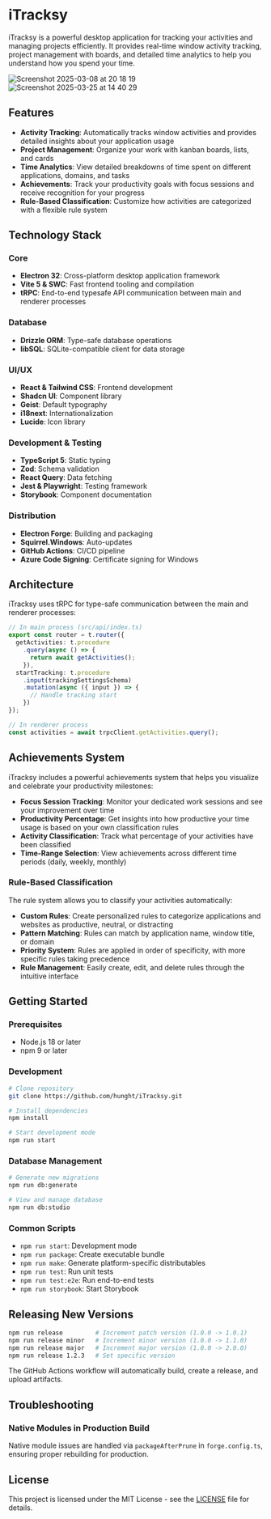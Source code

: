 # iTracksy

iTracksy is a powerful desktop application for tracking your activities and managing projects efficiently. It provides real-time window activity tracking, project management with boards, and detailed time analytics to help you understand how you spend your time.

![Screenshot 2025-03-08 at 20 18 19](https://github.com/user-attachments/assets/e2255cb1-4a3c-4ab8-a83b-c95c3196caab)
![Screenshot 2025-03-25 at 14 40 29](https://github.com/user-attachments/assets/617b065d-88ff-4f5b-9734-518fe9e4436d)

## Features

- **Activity Tracking**: Automatically tracks window activities and provides detailed insights about your application usage
- **Project Management**: Organize your work with kanban boards, lists, and cards
- **Time Analytics**: View detailed breakdowns of time spent on different applications, domains, and tasks
- **Achievements**: Track your productivity goals with focus sessions and receive recognition for your progress
- **Rule-Based Classification**: Customize how activities are categorized with a flexible rule system


## Technology Stack

### Core
- **Electron 32**: Cross-platform desktop application framework
- **Vite 5 & SWC**: Fast frontend tooling and compilation
- **tRPC**: End-to-end typesafe API communication between main and renderer processes

### Database
- **Drizzle ORM**: Type-safe database operations
- **libSQL**: SQLite-compatible client for data storage

### UI/UX
- **React & Tailwind CSS**: Frontend development
- **Shadcn UI**: Component library
- **Geist**: Default typography
- **i18next**: Internationalization
- **Lucide**: Icon library

### Development & Testing
- **TypeScript 5**: Static typing
- **Zod**: Schema validation
- **React Query**: Data fetching
- **Jest & Playwright**: Testing framework
- **Storybook**: Component documentation

### Distribution
- **Electron Forge**: Building and packaging
- **Squirrel.Windows**: Auto-updates
- **GitHub Actions**: CI/CD pipeline
- **Azure Code Signing**: Certificate signing for Windows

## Architecture

iTracksy uses tRPC for type-safe communication between the main and renderer processes:

```typescript
// In main process (src/api/index.ts)
export const router = t.router({
  getActivities: t.procedure
    .query(async () => {
      return await getActivities();
    }),
  startTracking: t.procedure
    .input(trackingSettingsSchema)
    .mutation(async ({ input }) => {
      // Handle tracking start
    })
});

// In renderer process
const activities = await trpcClient.getActivities.query();
```

## Achievements System

iTracksy includes a powerful achievements system that helps you visualize and celebrate your productivity milestones:

- **Focus Session Tracking**: Monitor your dedicated work sessions and see your improvement over time
- **Productivity Percentage**: Get insights into how productive your time usage is based on your own classification rules
- **Activity Classification**: Track what percentage of your activities have been classified
- **Time-Range Selection**: View achievements across different time periods (daily, weekly, monthly)

### Rule-Based Classification

The rule system allows you to classify your activities automatically:

- **Custom Rules**: Create personalized rules to categorize applications and websites as productive, neutral, or distracting
- **Pattern Matching**: Rules can match by application name, window title, or domain
- **Priority System**: Rules are applied in order of specificity, with more specific rules taking precedence
- **Rule Management**: Easily create, edit, and delete rules through the intuitive interface


## Getting Started

### Prerequisites
- Node.js 18 or later
- npm 9 or later

### Development
```bash
# Clone repository
git clone https://github.com/hunght/iTracksy.git

# Install dependencies
npm install

# Start development mode
npm run start
```

### Database Management
```bash
# Generate new migrations
npm run db:generate

# View and manage database
npm run db:studio
```

### Common Scripts
- `npm run start`: Development mode
- `npm run package`: Create executable bundle
- `npm run make`: Generate platform-specific distributables
- `npm run test`: Run unit tests
- `npm run test:e2e`: Run end-to-end tests
- `npm run storybook`: Start Storybook

## Releasing New Versions

```bash
npm run release         # Increment patch version (1.0.0 -> 1.0.1)
npm run release minor   # Increment minor version (1.0.0 -> 1.1.0)
npm run release major   # Increment major version (1.0.0 -> 2.0.0)
npm run release 1.2.3   # Set specific version
```

The GitHub Actions workflow will automatically build, create a release, and upload artifacts.

## Troubleshooting

### Native Modules in Production Build
Native module issues are handled via `packageAfterPrune` in `forge.config.ts`, ensuring proper rebuilding for production.

## License

This project is licensed under the MIT License - see the [LICENSE](https://github.com/hunght/iTracksy/blob/main/LICENSE) file for details.

